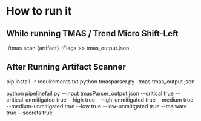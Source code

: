 # How to run it

## While running TMAS / Trend Micro Shift-Left 

./tmas scan {artifact} -Flags >> tmas_output.json

## After Running Artifact Scanner

pip install -r requirements.txt
python tmasparser.py -tmas tmas_output.json

python pipelinefail.py --input tmasParser_output.json --critical true --critical-unmitigated true --high true --high-unmitigated true --medium true --medium-unmitigated true --low true --low-unmitigated true --malware true --secrets true

